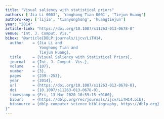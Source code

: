 ```yaml
---
title: "Visual saliency with statistical priors"
authors: ['Jia Li 0003', 'Yonghong Tian 0001', 'Tiejun Huang']
authors-key: ['lijia', 'tianyonghong', 'huangtiejun']
year: "2014"
article-link: "https://doi.org/10.1007/s11263-013-0678-0"
venue: "Int. J. Comput. Vis."
bibex: "@article{DBLP:journals/ijcv/LiTH14,
  author    = {Jia Li and
               Yonghong Tian and
               Tiejun Huang},
  title     = {Visual Saliency with Statistical Priors},
  journal   = {Int. J. Comput. Vis.},
  volume    = {107},
  number    = {3},
  pages     = {239--253},
  year      = {2014},
  url       = {https://doi.org/10.1007/s11263-013-0678-0},
  doi       = {10.1007/s11263-013-0678-0},
  timestamp = {Fri, 13 Mar 2020 10:59:15 +0100},
  biburl    = {https://dblp.org/rec/journals/ijcv/LiTH14.bib},
  bibsource = {dblp computer science bibliography, https://dblp.org}
}"
---
```


